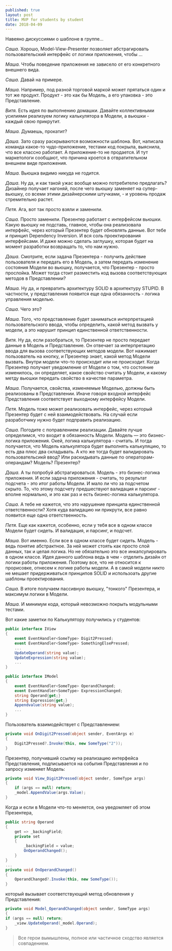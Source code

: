 ```yaml
---
published: true
layout: post
title: MVP for students by student
date: 2018-04-09
---
```

Навеяно дискуссиями о шаблоне в группе...

*Саша.* Хорошо, Model-View-Presenter позволяет абстрагировать пользовательский интерфейс от логики приложения, чтобы ...

*Маша.* Чтобы поведение приложения не зависело от его конкретного внешнего вида.

*Саша.* Давай на примере.

*Маша.* Например, под разной торговой маркой может прятаться один и тот же продукт. Продукт - это как бы Модель, а его упаковка - это Представление.

*Витя.* Есть идея по выполнению домашки. Давайте коллективными усилиями реализуем логику калькулятора в Модели, а вьюшки - каждый свою прикрутит.

*Маша.* Думаешь, прокатит?

*Даша.* Зато сразу раскрываются возможности шаблона. Вот, написала команда какое-то чудо-приложение, тестами код покрыла, выяснила, что все классно работает. А приложение-то не продается. И тут маркетологи сообщают, что причина кроется в отвратительном внешнем виде приложения.

*Маша.* Вьюшка видимо никуда не годится.

*Даша.* Ну да, и как такой ужас вообще можно потребителю предлагать? Дизайнер получает нагоняй, после чего вьюшку заменяет на супер-вьюшку, со всеми этими дизайнерскими штучками, - и уровень продаж стремительно растет.

*Петя.* Ага, вот так просто взяли и заменили.

*Саша.* Просто заменили. Презентер работает с интерфейсом вьюшки. Какую вьюшку не подставь, главное, чтобы она реализовала интерфейс, через который Презентер будет обновлять данные. Вот тебе и принцип Dependency Inversion. И вся соль проектирования интерфейсами. И даже можно сделать заглушку, которая будет на момент разработки возвращать то, что нам нужно.

*Даша.* Смотрите, если задача Презентера - получить действие пользователя и передать его в Модель, а затем передать изменение состояния Модели во вьюшку, получается, что Презентер - просто прослойка. Может тогда стоит разместить код вызова соответствующих методов в Представлении?

*Маша.* Ну да, и превратить архитектуру SOLID в архитектуру STUPID. В частности, у представления
появится еще одна обязанность - логика управления моделью.

*Саша.* Чего это?

*Маша.* Того, что представление будет заниматься интерпретацией пользовательского ввода, чтобы определить, какой метод вызвать у модели, а это нарушит принцип единственной ответственности.

*Витя.* Ну да, если разобраться, то Презентер не просто передает данные в Модель и Представление. Он отвечает за интерпретацию ввода для вызова соответствующих методов модели. Вот нажимает пользователь на кнопку, и Презентер знает, какой метод Модели вызвать. Внутри модели что-то происходит или не происходит. Когда Презентер получает уведомление от Модели о том, что состояние изменилось, он определяет, какое свойство считать у Модели, и какому метду вьюшки передать свойство в качестве параметра.

*Маша.* Получается, свойства, изменяемые Моделью, должны быть реализованы в Представлении. Иначе говоря входной интерфейс Представления соответствует выходному интерфейсу Модели.

*Петя.* Модель тоже может реализовать интерфейс, через который Презентер будет с ней взаимодействовать. На случай если разработчику нужно будет подправить реализацию.

*Саша.* Погодите с поправлением реализации. Давайте лучше определимся, что входит в обязанность Модели. Модель — это бизнес-логика приложения. Окей, логика калькулятора - считать. И тогда получается, что Модель калькулятора будет выполнять калькуляцию, то есть два плюс два складывать. А кто же тогда будет валидировать пользовательсикй ввод? Или раскидывать данные по операторам-операндам? Модель? Презентер?

*Даша.* А ты попробуй абстрагироваться. Модель - это бизнес-логика приложения. И если задача приложения - считать, то результат подсчета - это итог работы Модели. И мало ли что за подсчетом скрыто. То, что этому подсчету предшествуют валидация и парсинг - вполне нормально, и это как раз и есть бизнес-логика калькулятора.

*Саша.* А тебе не кажется, что это нарушение принципа единственной ответственности? Хотя куда валидацию ни прикрути, все равно появится еще одна ответственность.

*Петя.* Еще как кажется, особенно, если у тебя все в одном классе Модели будет сидеть. И валидация, и парсинг, и подсчет.

*Маша.* Вот именно. Если все в одном классе будет сидеть. Модель - ведь понятие абстрактное. За ней может стоять как просто слой данных, так и целая логика. Но не обязательно это все инкапсулировать в одном классе. Идея данного шаблона ведь в чем - отделить дизайн от логики работы приложения. Поэтому все, что не относится к прорисовке, отнесем к логике работы модели. А в самой модели никто не мешает придерживаться принципов SOLID и использоать другие шаблоны проектирования.

*Саша.* В итоге получаем пассивную вьюшку, "тонкого" Презентера, и максимум логики в Модели.

*Маша.* И минимум кода, который невозможно покрыть модульными тестами.

Вот какие заметки по Калькулятору получились у студентов:

```c#
public interface IView
{
    event EventHandler<SomeType> Digit2Pressed;
    event EventHandler<SomeType> SomethingElsePressed;
    ...
    UpdateOperand(string value);
    UpdateExpression(string value);
    ...
}
```

```c#
public interface IModel
{
    event EventHandler<SomeType> OperandChanged;
    event EventHandler<SomeType> ExpressionChanged;
    string Operand{get;}
    string Expression{get;}
    Appendvalue(string value);
    ...
}
```

Пользователь взаимодействует с Представлением:

```c#
private void OnDigit2Pressed(object sender, EventArgs e)
{
    Digit2Pressed?.Invoke(this, new SomeType("2"));
}
```

Презентер, получивший ссылку на реализацию интерфейса Представления, подписывается на события Представления и по запросу изменяет Модель:

```c#
private void View_Digit2Pressed(object sender, SomeType args)
{
    if (args == null) return;
    _model.AppendValue(args.Value);
}
```

Когда и если в Модели что-то меняется, она уведомляет об этом Презентера,

```c#
public string Operand
{
    get => _backingField;
    private set
    {
        _backingField = value;
        OnOperandChanged();
    }
}
...
private void OnOperandChanged()
{
    OperandChanged?.Invoke(this, new SomeType());
}
```

который вызывает соответствующий метод обновления у Представления:

```c#
private void Model_OperandChanged(object sender, SomeType args)
{
if (args == null) return;
    _view.UpdateOperand(_model.Operand);
}
```


> Все герои вымышлены, полное или частичное сходство является совпадением.

